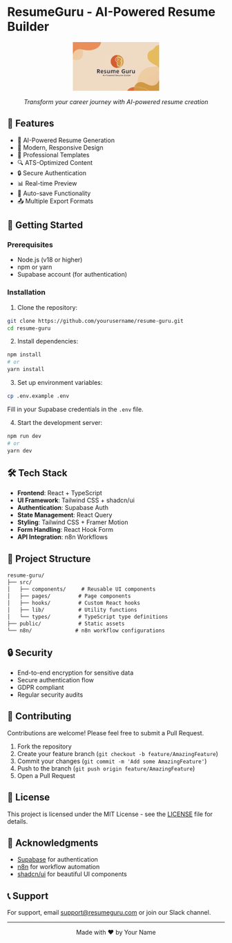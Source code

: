 # ResumeGuru - AI-Powered Resume Builder

<div align="center">
  <img src="public/logo.png" alt="ResumeGuru Logo" width="200"/>
  <p><em>Transform your career journey with AI-powered resume creation</em></p>
</div>

## 🌟 Features

- 🤖 AI-Powered Resume Generation
- 📱 Modern, Responsive Design
- 🎨 Professional Templates
- 🔍 ATS-Optimized Content
- 🔒 Secure Authentication
- 📊 Real-time Preview
- 💾 Auto-save Functionality
- 📤 Multiple Export Formats

## 🚀 Getting Started

### Prerequisites

- Node.js (v18 or higher)
- npm or yarn
- Supabase account (for authentication)

### Installation

1. Clone the repository:
```bash
git clone https://github.com/yourusername/resume-guru.git
cd resume-guru
```

2. Install dependencies:
```bash
npm install
# or
yarn install
```

3. Set up environment variables:
```bash
cp .env.example .env
```
Fill in your Supabase credentials in the `.env` file.

4. Start the development server:
```bash
npm run dev
# or
yarn dev
```

## 🛠️ Tech Stack

- **Frontend**: React + TypeScript
- **UI Framework**: Tailwind CSS + shadcn/ui
- **Authentication**: Supabase Auth
- **State Management**: React Query
- **Styling**: Tailwind CSS + Framer Motion
- **Form Handling**: React Hook Form
- **API Integration**: n8n Workflows

## 📝 Project Structure

```
resume-guru/
├── src/
│   ├── components/     # Reusable UI components
│   ├── pages/         # Page components
│   ├── hooks/         # Custom React hooks
│   ├── lib/           # Utility functions
│   └── types/         # TypeScript type definitions
├── public/            # Static assets
└── n8n/              # n8n workflow configurations
```

## 🔒 Security

- End-to-end encryption for sensitive data
- Secure authentication flow
- GDPR compliant
- Regular security audits

## 🤝 Contributing

Contributions are welcome! Please feel free to submit a Pull Request.

1. Fork the repository
2. Create your feature branch (`git checkout -b feature/AmazingFeature`)
3. Commit your changes (`git commit -m 'Add some AmazingFeature'`)
4. Push to the branch (`git push origin feature/AmazingFeature`)
5. Open a Pull Request

## 📄 License

This project is licensed under the MIT License - see the [LICENSE](LICENSE) file for details.

## 🙏 Acknowledgments

- [Supabase](https://supabase.com/) for authentication
- [n8n](https://n8n.io/) for workflow automation
- [shadcn/ui](https://ui.shadcn.com/) for beautiful UI components

## 📞 Support

For support, email support@resumeguru.com or join our Slack channel.

---

<div align="center">
  Made with ❤️ by Your Name
</div>
